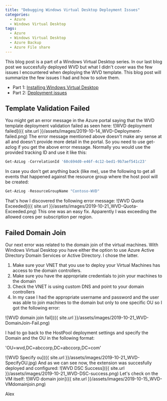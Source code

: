 ```yaml
---
title: "Debugging Windows Virtual Desktop Deployment Issues"
categories:
  - Azure
  - Windows Virtual Desktop
tags:
  - Azure
  - Windows Virtual Desktop
  - Azure Backup
  - Azure File share
---
```


This blog post is a part of a Windows Virtual Desktop series. In our last blog post we succesfully deployed WVD but what I didn't cover was the few issues I encountered when deploying the WVD template. This blog post will summarize the few issues I had and how to solve them.

* Part 1: [Installing Windows Virtual Desktop](https://mscloud.be/azure/windows%20virtual%20desktop/Installing-Windows-Virtual-Desktop/)
* Part 2: [Deployment issues](https://mscloud.be/azure/windows%20virtual%20desktop/Debugging-Windows-Virtual-Desktop-Deployment-issues/)

## Template Validation Failed

You might get an error message in the Azure portal saying that the WVD template deployment validation failed as seen here:
![WVD deployment failed]({{ site.url }}/assets/images/2019-10-14_WVD-Deployment-failed.png)
The error message mentioned above doesn't make any sense at all and doesn't provide more detail in the portal. So you need to use get-azlog if you get the above error message. Normally you would use the provided tracking ID and use it like this:

```PowerShell
Get-AzLog -CorrelationId '60c694d0-e46f-4c12-bed1-9b7aef541c23'
```

In case you don't get anything back (like me), use the following to get all events that happened against the resource group where the host pool will be created:

```PowerShell
Get-AzLog -ResourceGroupName "Contoso-WVD"
```

That's how I discovered the following error message:
![WVD Quota Exceeded]({{ site.url }}/assets/images/2019-10-21_WVD-Quota-Exceeded.png)
This one was an easy fix. Apparently I was exceeding the allowed cores per subscription per region.

## Failed Domain Join

Our next error was related to the domain join of the virtual machines. With Windows Virtual Desktop you have either the option to use Azure Active Directory Domain Services or Active Directory. I chose the latter.

1. Make sure your VNET that you use to deploy your Virtual Machines has access to the domain controllers.
2. Make sure you have the appropriate credentials to join your machines to the domain
3. Check the VNET is using custom DNS and point to your domain controllers
4. In my case I had the appropriate username and password and the user was able to join machines to the domain but only to one specific OU so I got the following error:

![WVD domain join fail]({{ site.url }}/assets/images/2019-10-21_WVD-DomainJoin-Fail.png)

I had to go back to the HostPool deployment settings and specify the Domain and the OU in the following format:

'OU=wvd,DC=abccorp,DC=abccorp,DC=com'

![WVD Specify ou]({{ site.url }}/assets/images/2019-10-21_WVD-SpecifyOU.jpg)
And as we can see now, the extension was succesfully deployed and configured:
![WVD DSC Success]({{ site.url }}/assets/images/2019-10-21_WVD-DSC-success.png)
Let's check on the VM itself:
![WVD domain join]({{ site.url }}/assets/images/2019-10-15_WVD-VMdomainjoin.png)

Alex
